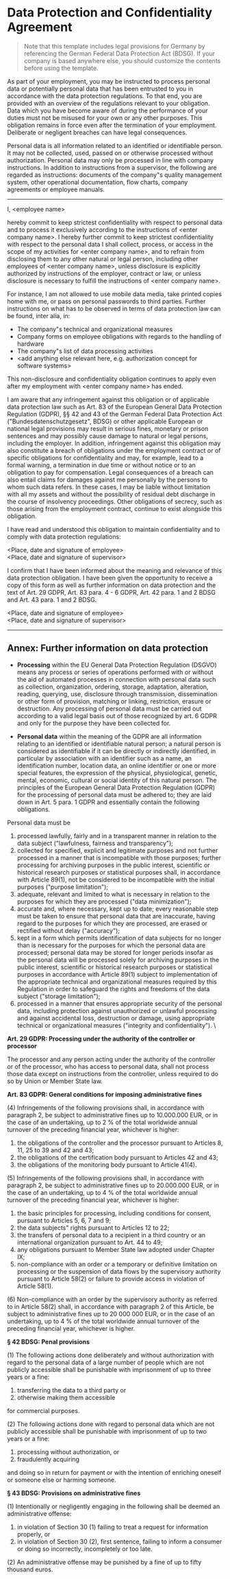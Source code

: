 <!--
Copyright (C) 2022 Radiotherapy AI Holdings Pty Ltd
Copyright (C) 2021-2022 OpenRegulatory (OpenReg GmbH)
This work is licensed under the Creative Commons Attribution 4.0 International
License. <http://creativecommons.org/licenses/by/4.0/>.

Original work by OpenRegulatory available at
<https://github.com/openregulatory/templates>
-->

# Data Protection and Confidentiality Agreement

> Note that this template includes legal provisions for Germany by referencing the German Federal Data
> Protection Act (BDSG). If your company is based anywhere else, you should customize the contents before
> using the template.

As part of your employment, you may be instructed to process personal data or potentially personal data that
has been entrusted to you in accordance with the data protection regulations. To that end, you are provided
with an overview of the regulations relevant to your obligation. Data which you have become aware of during
the performance of your duties must not be misused for your own or any other purposes. This obligation remains
in force even after the termination of your employment. Deliberate or negligent breaches can have legal
consequences.

Personal data is all information related to an identified or identifiable person. It may not be collected,
used, passed on or otherwise processed without authorization. Personal data may only be processed in line with
company instructions. In addition to instructions from a supervisor, the following are regarded as
instructions: documents of the company"s quality management system, other operational documentation, flow
charts, company agreements or employee manuals.

---

I, \<employee name\>

hereby commit to keep strictest confidentiality with respect to personal data and to process it exclusively
according to the instructions of \<enter company name\>. I hereby further commit to keep strictest
confidentiality with respect to the personal data I shall collect, process, or access in the scope of my
activities for \<enter company name\>, and to refrain from disclosing them to any other natural or legal
person, including other employees of \<enter company name\>, unless disclosure is explicitly authorized by
instructions of the employer, contract or law, or unless disclosure is necessary to fulfill the instructions
of \<enter company name\>.

For instance, I am not allowed to use mobile data media, take printed copies home with me, or pass on personal
passwords to third parties. Further instructions on what has to be observed in terms of data protection law
can be found, inter alia, in:

- The company"s technical and organizational measures
- Company forms on employee obligations with regards to the handling of hardware
- The company"s list of data processing activities
- \<add anything else relevant here, e.g. authorization concept for software systems\>

This non-disclosure and confidentiality obligation continues to apply even after my employment with \<enter
company name\> has ended.

I am aware that any infringement against this obligation or of applicable data protection law such as Art. 83
of the European General Data Protection Regulation (GDPR), §§ 42 and 43 of the German Federal Data Protection
Act ("Bundesdatenschutzgesetz", BDSG) or other applicable European or national legal provisions may result in
serious fines, monetary or prison sentences and may possibly cause damage to natural or legal persons,
including the employer. In addition, infringement against this obligation may also constitute a breach of
obligations under the employment contract or of specific obligations for confidentiality and may, for example,
lead to a formal warning, a termination in due time or without notice or to an obligation to pay for
compensation. Legal consequences of a breach can also entail claims for damages against me personally by the
persons to whom such data refers. In these cases, I may be liable without limitation with all my assets and
without the possibility of residual debt discharge in the course of insolvency proceedings. Other obligations
of secrecy, such as those arising from the employment contract, continue to exist alongside this obligation.

I have read and understood this obligation to maintain confidentiality and to comply with data protection
regulations:

\<Place, date and signature of employee\>\
\<Place, date and signature of supervisor\>

I confirm that I have been informed about the meaning and relevance of this data protection obligation. I have
been given the opportunity to receive a copy of this form as well as further information on data protection
and the text of Art. 29 GDPR, Art. 83 para. 4 - 6 GDPR, Art. 42 para. 1 and 2 BDSG and Art. 43 para. 1 and 2
BDSG.

\<Place, date and signature of employee\>\
\<Place, date and signature of supervisor\>

---

## Annex: Further information on data protection

- **Processing** within the EU General Data Protection Regulation (DSGVO) means any process or series of
  operations performed with or without the aid of automated processes in connection with personal data such as
  collection, organization, ordering, storage, adaptation, alteration, reading, querying, use, disclosure
  through transmission, dissemination or other form of provision, matching or linking, restriction, erasure or
  destruction. Any processing of personal data must be carried out according to a valid legal basis out of
  those recognized by art. 6 GDPR and only for the purpose they have been collected for.

- **Personal data** within the meaning of the GDPR are all information relating to an identified or
  identifiable natural person; a natural person is considered as identifiable if it can be directly or
  indirectly identified, in particular by association with an identifier such as a name, an identification
  number, location data, an online identifier or one or more special features, the expression of the physical,
  physiological, genetic, mental, economic, cultural or social identity of this natural person. The principles
  of the European General Data Protection Regulation (GDPR) for the processing of personal data must be
  adhered to; they are laid down in Art. 5 para. 1 GDPR and essentially contain the following obligations.

Personal data must be

1. processed lawfully, fairly and in a transparent manner in relation to the data subject ("lawfulness,
   fairness and transparency");
2. collected for specified, explicit and legitimate purposes and not further processed in a manner that is
   incompatible with those purposes; further processing for archiving purposes in the public interest,
   scientific or historical research purposes or statistical purposes shall, in accordance with Article 89(1),
   not be considered to be incompatible with the initial purposes ("purpose limitation");
3. adequate, relevant and limited to what is necessary in relation to the purposes for which they are
   processed ("data minimization");
4. accurate and, where necessary, kept up to date; every reasonable step must be taken to ensure that personal
   data that are inaccurate, having regard to the purposes for which they are processed, are erased or
   rectified without delay ("accuracy");
5. kept in a form which permits identification of data subjects for no longer than is necessary for the
   purposes for which the personal data are processed; personal data may be stored for longer periods insofar
   as the personal data will be processed solely for archiving purposes in the public interest, scientific or
   historical research purposes or statistical purposes in accordance with Article 89(1) subject to
   implementation of the appropriate technical and organizational measures required by this Regulation in
   order to safeguard the rights and freedoms of the data subject ("storage limitation");
6. processed in a manner that ensures appropriate security of the personal data, including protection against
   unauthorized or unlawful processing and against accidental loss, destruction or damage, using appropriate
   technical or organizational measures ("integrity and confidentiality"). \

**Art. 29 GDPR: Processing under the authority of the controller or processor**

The processor and any person acting under the authority of the controller or of the processor, who has access
to personal data, shall not process those data except on instructions from the controller, unless required to
do so by Union or Member State law.

**Art. 83 GDPR: General conditions for imposing administrative fines**

(4) Infringements of the following provisions shall, in accordance with paragraph 2, be subject to
administrative fines up to 10.000.000 EUR, or in the case of an undertaking, up to 2 % of the total worldwide
annual turnover of the preceding financial year, whichever is higher:

1. the obligations of the controller and the processor pursuant to Articles 8, 11, 25 to 39 and 42 and 43;
2. the obligations of the certification body pursuant to Articles 42 and 43;
3. the obligations of the monitoring body pursuant to Article 41(4).

(5) Infringements of the following provisions shall, in accordance with paragraph 2, be subject to
administrative fines up to 20.000.000 EUR, or in the case of an undertaking, up to 4 % of the total worldwide
annual turnover of the preceding financial year, whichever is higher:

1. the basic principles for processing, including conditions for consent, pursuant to Articles 5, 6, 7 and 9;
2. the data subjects" rights pursuant to Articles 12 to 22;
3. the transfers of personal data to a recipient in a third country or an international organization pursuant
   to Art. 44 to 49;
4. any obligations pursuant to Member State law adopted under Chapter IX;
5. non-compliance with an order or a temporary or definitive limitation on processing or the suspension of
   data flows by the supervisory authority pursuant to Article 58(2) or failure to provide access in violation
   of Article 58(1).

(6) Non-compliance with an order by the supervisory authority as referred to in Article 58(2) shall, in
accordance with paragraph 2 of this Article, be subject to administrative fines up to 20 000 000 EUR, or in
the case of an undertaking, up to 4 % of the total worldwide annual turnover of the preceding financial year,
whichever is higher.

**§ 42 BDSG: Penal provisions**

(1) The following actions done deliberately and without authorization with regard to the personal data of a
large number of people which are not publicly accessible shall be punishable with imprisonment of up to three
years or a fine:

1. transferring the data to a third party or
2. otherwise making them accessible

for commercial purposes.

(2) The following actions done with regard to personal data which are not publicly accessible shall be
punishable with imprisonment of up to two years or a fine:

1. processing without authorization, or
2. fraudulently acquiring

and doing so in return for payment or with the intention of enriching oneself or someone else or harming
someone.

**§ 43 BDSG: Provisions on administrative fines**

(1) Intentionally or negligently engaging in the following shall be deemed an administrative offense:

1. in violation of Section 30 (1) failing to treat a request for information properly, or
2. in violation of Section 30 (2), first sentence, failing to inform a consumer or doing so incorrectly,
   incompletely or too late.

(2) An administrative offense may be punished by a fine of up to fifty thousand euros.
